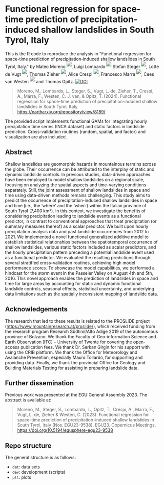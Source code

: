 # Functional regression for space-time prediction of precipitation-induced shallow landslides in South Tyrol, Italy
This is the R code to reproduce the analysis in "Functional regression for space-time prediction of precipitation-induced shallow landslides in South Tyrol, Italy." by
Mateo Moreno <sup>[![](https://info.orcid.org/wp-content/uploads/2020/12/orcid_16x16.gif)](https://orcid.org/0000-0002-9530-3076)</sup>, 
Luigi Lombardo <sup>[![](https://info.orcid.org/wp-content/uploads/2020/12/orcid_16x16.gif)](https://orcid.org/0000-0003-4348-7288)</sup>
Stefan Steger <sup>[![](https://info.orcid.org/wp-content/uploads/2020/12/orcid_16x16.gif)](https://orcid.org/0000-0003-0886-5191)</sup>, 
Lotte de Vugt <sup>[![](https://info.orcid.org/wp-content/uploads/2020/12/orcid_16x16.gif)](https://orcid.org/0009-0003-0221-036X)</sup>, 
Thomas Zieher <sup>[![](https://info.orcid.org/wp-content/uploads/2020/12/orcid_16x16.gif)](https://orcid.org/0000-0003-2985-5689)</sup>, 
Alice Crespi <sup>[![](https://info.orcid.org/wp-content/uploads/2020/12/orcid_16x16.gif)](https://orcid.org/0000-0003-4186-8474)</sup>, 
Francesco Marra <sup>[![](https://info.orcid.org/wp-content/uploads/2020/12/orcid_16x16.gif)](https://orcid.org/0000-0003-0573-9202)</sup>, 
Cees van Westen <sup>[![](https://info.orcid.org/wp-content/uploads/2020/12/orcid_16x16.gif)](https://orcid.org/0000-0002-2992-902X)</sup> and 
Thomas Opitz.
[![DOI](https://zenodo.org/badge/887347458.svg)](https://doi.org/10.5281/zenodo.15033256)

> Moreno, M., Lombardo, L., Steger, S., Vugt, L. de, Zieher, T., Crespi, A., Marra, F., Westen, C. J. van, & Opitz, T. (2024). Functional regression for space-time prediction of precipitation-induced shallow landslides in South Tyrol, Italy. https://eartharxiv.org/repository/view/8189/


The provided script implements functional GAMs for integrating hourly precipitation time series (INCA dataset) and static factors in landslide prediction. Cross-validation routines (random, spatial, and factor) and visualization are also included.


## Abstract
Shallow landslides are geomorphic hazards in mountainous terrains across the globe. Their occurrence can be attributed to the interplay of static and dynamic landslide controls. In previous studies, data-driven approaches have been employed to model shallow landslides on a regional scale, focusing on analyzing the spatial aspects and time-varying conditions separately. Still, the joint assessment of shallow landslides in space and time using data-driven methods remains challenging. This study aims to predict the occurrence of precipitation-induced shallow landslides in space and time (i.e., the ‘where’ and the ‘when’) within the Italian province of South Tyrol (7,400 km²). In this context, we investigate the benefits of considering precipitation leading to landslide events as a functional predictor, in contrast to conventional approaches that treat precipitation (or summary measures thereof) as a scalar predictor. We built upon hourly precipitation analysis data and past landslide occurrences from 2012 to 2021. We implemented a novel functional generalized additive model to establish statistical relationships between the spatiotemporal occurrence of shallow landslides, various static factors included as scalar predictors, and the hourly precipitation pattern preceding a potential landslide event used as a functional predictor. We evaluated the resulting predictions through several stratified cross-validation routines, achieving high model performance scores. To showcase the model capabilities, we performed a hindcast for the storm event in the Passeier Valley on August 4th and 5th, 2016. This novel approach enables the prediction of landslides in space and time for large areas by accounting for static and dynamic functional landslide controls, seasonal effects, statistical uncertainty, and underlying data limitations such as the spatially inconsistent mapping of landslide data.


## Acknowledgements
The research that led to these results is related to the PROSLIDE project (https://www.mountainresearch.at/proslide/), which received funding from the research program Research Südtirol/Alto Adige 2019 of the autonomous province of Bolzano. We thank the Faculty of Geo-information Science and Earth Observation (ITC) – University of Twente for covering the open-access publication fees. We thank Dr. Serkan Girgin for his support with using the CRIB platform. We thank the Office for Meteorology and Avalanche Prevention, especially Mauro Tollardo, for supporting and providing data. Finally, we thank the provincial Office for Geology and Building Materials Testing for assisting in preparing landslide data.


## Further dissemination
Previous work was presented at the EGU General Assembly 2023. The abstract is available at:

> Moreno, M., Steger, S., Lombardo, L., Opitz, T., Crespi, A., Marra, F., Vugt, L. de, Zieher & Westen, C. (2023). Functional regression for space-time prediction of precipitation-induced shallow landslides in South Tyrol, Italy (Nos. EGU23-9538). EGU23. Copernicus Meetings. https://doi.org/10.5194/egusphere-egu23-9538


## Repo structure
The general structure is as follows:
- `dat`: data sets
- `dev`: development (scripts)
- `plt`: plots
